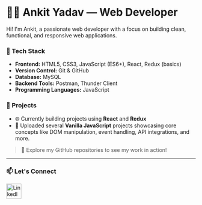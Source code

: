 # 👨‍💻 Ankit Yadav — Web Developer

Hi! I'm Ankit, a passionate web developer with a focus on building clean, functional, and responsive web applications.

### 🧰 Tech Stack
- **Frontend:** HTML5, CSS3, JavaScript (ES6+), React, Redux (basics)
- **Version Control:** Git & GitHub
- **Database:** MySQL
- **Backend Tools:** Postman, Thunder Client
- **Programming Languages:** JavaScript

### 📂 Projects
- 🌐 Currently building projects using **React** and **Redux**
- 🧪 Uploaded several **Vanilla JavaScript** projects showcasing core concepts like DOM manipulation, event handling, API integrations, and more.

> 🔗 Explore my GitHub repositories to see my work in action!
---

### 📫 Let's Connect
  <a href="https://linkedin.com/in/youknowankit" target="_blank" title="LinkedIn">
    <img src="https://img.icons8.com/ios-filled/50/0A66C2/linkedin.png" alt="LinkedIn" width="40" />
  </a>
  
